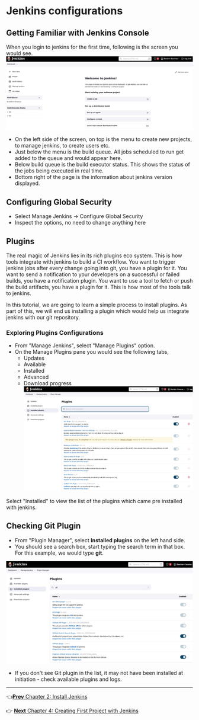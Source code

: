 # Jenkins configurations

## Getting Familiar with Jenkins Console
When you login to jenkins for the first time, following is the screen you would see.
![Jenkins Welcome Screen](images/configurations/jenkins_console.jpg)

* On the left side of the screen, on top is the menu to  create new projects, to manage jenkins, to create users etc.
* Just below the menu is the build queue. All  jobs scheduled to run get added to the queue and would appear here.  
* Below build queue is the build executor status. This shows the status of the jobs being executed in real time.
* Bottom right of the page is the information about jenkins version displayed.

## Configuring Global Security
* Select  Manage Jenkins -> Configure Global Security
* Inspect the options, no need to change anything here



## Plugins

 The real magic of Jenkins lies in its rich plugins eco system. This is how tools integrate with jenkins to build a CI workflow. You want to trigger jenkins jobs after every change going into git, you have a plugin for it. You want to send a notification to your developers on a successful or failed builds, you have a notification plugin. You want to use a tool to fetch or push the build artifacts, you have a plugin for it. This is how most of the tools talk to jenkins.

 In this tutorial, we are going to learn a simple process to install plugins. As part of this, we will end us installing a plugin which would help us integrate jenkins with our git repository.

### Exploring Plugins Configurations
 * From "Manage Jenkins", select  "Manage Plugins" option.  
 * On the Manage Plugins pane you would see the following tabs,
   * Updates
   * Available
   * Installed
   * Advanced
   * Download progress
 ![Installed Plugins](images/plugins/installed_plugins.jpg)

 Select "Installed" to view the list of the plugins which came pre installed with jenkins.

## Checking Git Plugin
  * From "Plugin Manager", select **Installed plugins** on the left hand side.
  * You should see a search box, start typing the search term in that box. For this example, we would type **git**.

  ![Searching for Plugins](images/plugins/searching_for_plugins.jpg)

  * If you don't see Git plugin in the list, it may not have been installed at initiation - check available plugins and logs.


  ----
  :point_left:[**Prev** Chapter 2: Install Jenkins](020_install_jenkins.md)

  :point_right: [**Next** Chapter 4: Creating First Project with Jenkins](040_creating_first_job.md)
